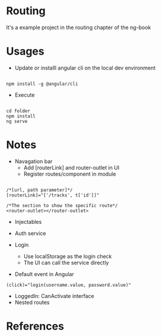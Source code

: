 # Routing
It's a example project in the routing chapter of the ng-book

# Usages

* Update or installl angular cli on the local dev environment

```

npm install -g @angular/cli

```

* Execute
```

cd folder
npm install
ng serve

```
# Notes

- Navagation bar
    - Add [routerLink] and router-outlet in UI
    - Register routes/component in module

```

/*[url, path parameter]*/
[routerLink]="['/tracks', t['id']]"

/*The section to show the specific route*/
<router-outlet></router-outlet>

```

- Injectables
- Auth service
- Login
    - Use localStorage as the login check
    - The UI can call the service directly

- Default event in Angular
```
(click)="login(username.value, password.value)"
```

- LoggedIn: CanActivate interface
- Nested routes
# References
